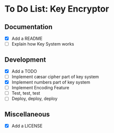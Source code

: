 # To Do List: Key Encryptor

## Documentation

- [x] Add a README
- [ ] Explain how Key System works

## Development

- [x] Add a TODO
- [ ] Implement cæsar cipher part of key system
- [x] Implement numbers part of key system
- [ ] Implement Encoding Feature
- [ ] Test, test, test
- [ ] Deploy, deploy, deploy

## Miscellaneous

- [x] Add a LICENSE
